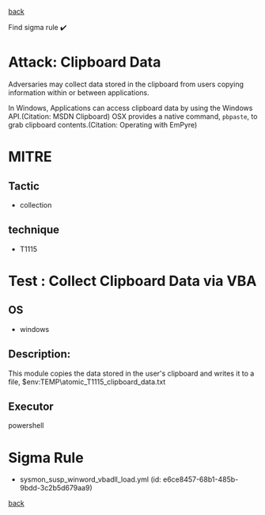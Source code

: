 
[back](../index.md)

Find sigma rule :heavy_check_mark: 

# Attack: Clipboard Data 

Adversaries may collect data stored in the clipboard from users copying information within or between applications. 

In Windows, Applications can access clipboard data by using the Windows API.(Citation: MSDN Clipboard) OSX provides a native command, <code>pbpaste</code>, to grab clipboard contents.(Citation: Operating with EmPyre)

# MITRE
## Tactic
  - collection


## technique
  - T1115


# Test : Collect Clipboard Data via VBA
## OS
  - windows


## Description:
This module copies the data stored in the user's clipboard and writes it to a file, $env:TEMP\atomic_T1115_clipboard_data.txt


## Executor
powershell

# Sigma Rule
 - sysmon_susp_winword_vbadll_load.yml (id: e6ce8457-68b1-485b-9bdd-3c2b5d679aa9)



[back](../index.md)
